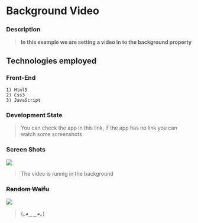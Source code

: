 # Background Video

### Description
> **In this example we are setting a video in to the background property**

## Technologies employed

### Front-End

	1) Html5
    2) Css3
    3) JavaScript





		
### Development State

> You can check the app in this link, if the app has no link you can watch some screenshots



### Screen Shots

![](https://i.imgur.com/S6kGW6T.png)

> The video is runnig in the background


### <s>Random Waifu</s>

![](https://i.imgur.com/bAYoPhn.jpeg)

> (｡◕‿‿◕｡)
